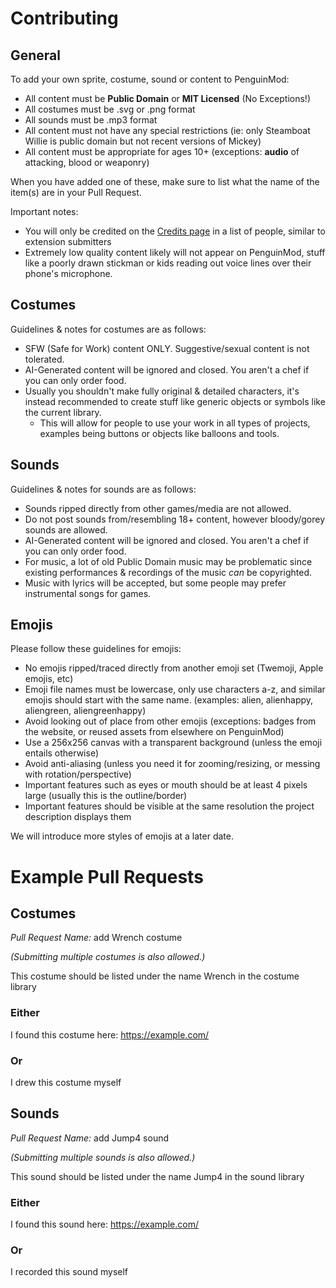# Contributing
## General
To add your own sprite, costume, sound or content to PenguinMod:
- All content must be **Public Domain** or **MIT Licensed** (No Exceptions!)
- All costumes must be .svg or .png format
- All sounds must be .mp3 format
- All content must not have any special restrictions (ie: only Steamboat Willie is public domain but not recent versions of Mickey)
- All content must be appropriate for ages 10+ (exceptions: **audio** of attacking, blood or weaponry)

When you have added one of these, make sure to list what the name of the item(s) are in your Pull Request.

Important notes:
- You will only be credited on the [Credits page](https://studio.penguinmod.com/credits.html) in a list of people, similar to extension submitters
- Extremely low quality content likely will not appear on PenguinMod, stuff like a poorly drawn stickman or kids reading out voice lines over their phone's microphone.

## Costumes
Guidelines & notes for costumes are as follows:
- SFW (Safe for Work) content ONLY. Suggestive/sexual content is not tolerated.
- AI-Generated content will be ignored and closed. You aren't a chef if you can only order food.
- Usually you shouldn't make fully original & detailed characters, it's instead recommended to create stuff like generic objects or symbols like the current library.
  - This will allow for people to use your work in all types of projects, examples being buttons or objects like balloons and tools.

## Sounds
Guidelines & notes for sounds are as follows:
- Sounds ripped directly from other games/media are not allowed.
- Do not post sounds from/resembling 18+ content, however bloody/gorey sounds are allowed.
- AI-Generated content will be ignored and closed. You aren't a chef if you can only order food.
- For music, a lot of old Public Domain music may be problematic since existing performances & recordings of the music *can* be copyrighted.
- Music with lyrics will be accepted, but some people may prefer instrumental songs for games.

## Emojis
Please follow these guidelines for emojis:
- No emojis ripped/traced directly from another emoji set (Twemoji, Apple emojis, etc)
- Emoji file names must be lowercase, only use characters a-z, and similar emojis should start with the same name. (examples: alien, alienhappy, aliengreen, aliengreenhappy)
- Avoid looking out of place from other emojis (exceptions: badges from the website, or reused assets from elsewhere on PenguinMod)
- Use a 256x256 canvas with a transparent background (unless the emoji entails otherwise)
- Avoid anti-aliasing (unless you need it for zooming/resizing, or messing with rotation/perspective)
- Important features such as eyes or mouth should be at least 4 pixels large (usually this is the outline/border)
- Important features should be visible at the same resolution the project description displays them

We will introduce more styles of emojis at a later date.

# Example Pull Requests
## Costumes
*Pull Request Name:* add Wrench costume

*(Submitting multiple costumes is also allowed.)*

This costume should be listed under the name Wrench in the costume library
### Either
I found this costume here: https://example.com/
### Or
I drew this costume myself

## Sounds
*Pull Request Name:* add Jump4 sound

*(Submitting multiple sounds is also allowed.)*

This sound should be listed under the name Jump4 in the sound library
### Either
I found this sound here: https://example.com/
### Or
I recorded this sound myself
